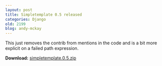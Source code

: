 ```yaml
---
layout: post
title: Simpletemplate 0.5 released
categories: Django
old: 2199
blog: andy-mckay
---
```

<p>This just removes the contrib from mentions in the code and is a bit more explicit on a failed path expression.</p>
<p><b>Download:</b> <a href="http://www.agmweb.ca/files/simpletemplate.0.5.zip">simpletemplate.0.5.zip</a></p>